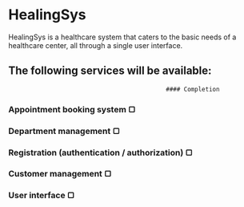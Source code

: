 # HealingSys

HealingSys is a healthcare system that caters to the basic needs of a healthcare center, all through a single user interface.

## The following services will be available:
                                                #### Completion
### Appointment booking system                           ▢
### Department management                                ▢
### Registration (authentication / authorization)        ▢
### Customer management                                  ▢
### User interface                                       ▢
